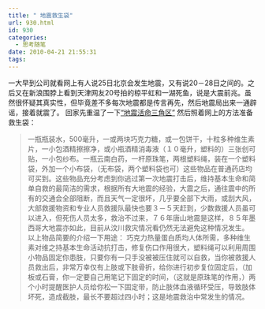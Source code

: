 ```yaml
---
title: " 地震救生袋"
url: 930.html
id: 930
categories:
  - 思考随笔
date: 2010-04-21 21:55:31
tags:
---
```


一大早到公司就看网上有人说25日北京会发生地震，又有说20－28日之间的。之后又在新浪围脖上看到天津网友20号拍的椋平虹和一湖死鱼，说是大震前兆。虽然很怀疑其真实性，但毕竟差不多每次地震都是传言再先，然后地震局出来一通辟谣，接着就震了。 回家先重温了一下[“地震活命三角区”](http://www.70man.com/?p=3122) 然后照着网上的方法准备救生袋：

> 一瓶瓶装水，500毫升，一或两块巧克力糖，或一包饼干，十粒多种维生素片，一小包酒精擦擦净，或小瓶酒精消毒液（１０毫升，塑料的）三张创可贴，一小包纱布。一瓶云南白药，一杆原珠笔，两根塑料绳，装在一个塑料袋，外加一个小布袋，（无布袋，两个塑料袋也可）这些物品在普通药店均可买到。这些物品充分考虑到你逃过第一次地震打击后，维持基本生命和简单自救的最简洁的需求，根据所有大地震的经验，大震之后，通往震中的所有的交通会全部阻断，而且天气一定很坏，几乎要全部下大雨，或刮大风，大部救援物资和专业人员救援队最快也要３－５天赶到，少数救援人员虽可以进入，但死伤人员太多，救治不过来，７６年唐山地震是这样，８５年墨西哥大地震亦如此，目前从汶川救灾情况看仍然无法避免这种情况发生。 以上物品简要的介绍一下用途： 巧克力热量蛋白质均人体所需，多种维生素对维之持基本生命活动抗打击，修复伤口作用很大，塑料绳可以利用周围小物品固定你患肢，只要你有一只手没被被压住就可以自救，当你被救援人员救出后，非常万幸仅有上肢或下肢骨折，给你进行初步复位固定后，（加板或石膏，你一定要自己用笔记下固定的时间，（这就是原珠笔的作用，）两个小时提醒医护人员给你松一下固定带，防止肢体血液循环受压，导致肢体坏死，造成截肢，最长不要超过四小时；这是地震救治中常发生的情况。